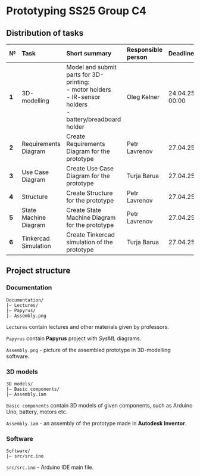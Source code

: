 # Prototyping SS25 Group C4

## Distribution of tasks

| №     | Task                 | Short summary                                                                                                           | Responsible person | Deadline       |    Status     |
|:------|:---------------------|:------------------------------------------------------------------------------------------------------------------------|:-------------------|:---------------|:-------------:|
| **1** | 3D-modelling         | Model and submit parts for 3D-printing: <br/> - motor holders<br/> - IR-sensor holders<br/> - battery/breadboard holder | Oleg Kelner        | 24.04.25 00:00 | *Done (20.04.25)*  |
| **2** | Requirements Diagram | Create Requirements Diagram for the prototype                                                                           | Petr Lavrenov      | 27.04.25       | *In process*  |
| **3** | Use Case Diagram     | Create Use Case Diagram for the prototype                                                                               | Turja Barua        | 27.04.25       | *Not started* |
| **4** | Structure     | Create Structure for the prototype                                                                               | Petr Lavrenov        | 27.04.25       | *In process* |
| **5** | State Machine Diagram     | Create State Machine Diagram for the prototype                                                                               | Petr Lavrenov        | 27.04.25       | *In process* |
| **6** |Tinkercad Simulation      | Create Tinkercad simulation of the prototype                                                                               | Turja Barua        | 27.04.25       | *In process* |

## Project structure

### Documentation

```
Documentation/
|— Lectures/
|— Papyrus/
|— Assembly.png
```

`Lectures` contain lectures and other materials given by professors.

`Papyrus` contain **Papyrus** project with *SysML* diagrams.

`Assembly.png` - picture of the assembled prototype in 3D-modelling software.

### 3D models

```
3D models/
|— Basic components/
|— Assembly.iam 
```

`Basic components` contain 3D models of given components, such as Arduino Uno, battery, motors etc.

`Assembly.iam` - an assembly of the prototype made in **Autodesk Inventor**.

### Software
```
Software/
|— src/src.ino
```

`src/src.ino` - Arduino IDE main file.
